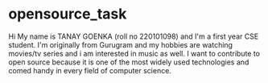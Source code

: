 # opensource_task
Hi My name is TANAY GOENKA (roll no 220101098) and I'm a first year CSE student. I'm originally from Gurugram and my hobbies
are watching movies/tv series and i am interested in music as well.
I want to contribute to open source because it is one of the most widely used technologies and comed handy in every field of computer science.